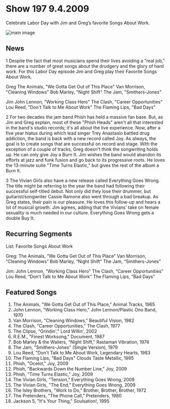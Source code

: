 # Show 197 9.4.2009
Celebrate Labor Day with Jim and Greg’s favorite Songs About Work.

![main image]()


## News
1 Despite the fact that most musicians spend their lives avoiding a "real job," there are a number of great songs about the drudgery and the glory of hard work. For this Labor Day episode Jim and Greg play their Favorite Songs About Work.

Greg
The Animals, "We Gotta Get Out of This Place"
Van Morrison, "Cleaning Windows"
Bob Marley, "Night Shift"
The Jam, "Smithers-Jones"

Jim
John Lennon, "Working Class Hero"
The Clash, "Career Opportunities"
Lou Reed, "Don't Talk to Me About Work"
The Flaming Lips, "Bad Days"

2 For two decades the jam band Phish has held a massive fan base. But, as Jim and Greg explain, most of these "Phish Heads" aren't all that interested in the band's studio records; it's all about the live experience. Now, after a five year hiatus during which lead singer Trey Anastasio battled drug addiction, the band is back with a new record called Joy. As always, the goal is to create songs that are successful on record and stage. With the exception of a couple of tracks, Greg doesn't think the songwriting holds up. He can only give Joy a Burn It. Jim wishes the band would abandon its efforts at jazz and funk fusion and go back to its progressive roots. He loves the 13-minute suite "Time Turns Elastic," but gives the rest of the album a Burn It.

3 The Vivian Girls also have a new release called Everything Goes Wrong. The title might be referring to the year the band had following their successful self-titled debut. Not only did they lose their drummer, but guitarist/songwriter Cassie Ramone also went through a bad breakup. As Greg states, their pain is our pleasure. He loves this follow-up and hears a lot of musical growth. Jim agrees, adding that the Vivians' take on female sexuality is much needed in our culture. Everything Goes Wrong gets a double Buy It.



## Recurring Segments
List: Favorite Songs About Work

Greg:
The Animals, “We Gotta Get Out of This Place”
Van Morrison, “Cleaning Windows”
Bob Marley, “Night Shift"
The Jam, “Smithers-Jones”

Jim:
John Lennon, “Working Class Hero”
The Clash, “Career Opportunities”
Lou Reed, “Don’t Talk to Me About Work"
The Flaming Lips, “Bad Days”

## Featured Songs
1. The Animals, "We Gotta Get Out of This Place," Animal Tracks, 1965
2. John Lennon, "Working Class Hero," John Lennon/Plastic Ono Band, 1970
3. Van Morrison, "Cleaning Windows," Beautiful Vision, 1982
4. The Clash, "Career Opportunities," The Clash, 1977
5. The Clipse, "Grindin'," Lord Willin', 2002
6. R.E.M., "Finest Worksong," Document, 1987
7. Bob Marley & the Wailers, "Night Shift," Rastaman Vibration, 1976
8. The Jam, "Smithers-Jones" (Single Version), 1979
9. Lou Reed, "Don't Talk to Me About Work, Legendary Hearts, 1983
10. The Flaming Lips, "Bad Days" Clouds Taste Metallic, 1995
11. Phish, "Ocelot," Joy, 2009
12. Phish, "Backwards Down the Number Line," Joy, 2009
13. Phish, "Time Turns Elastic," Joy, 2009
14. The Vivian Girls, "Tension," Everything Goes Wrong, 2009
15. The Vivian Girls, "The End," Everything Goes Wrong, 2009
16. The Isley Brothers, "Work to Do," Brother, Brother, Brother, 1972
17. The Pretenders, "The Phone Call," Pretenders, 1980
18. Jackson 5, "It's Your Thing," Soulsation!, 1995
